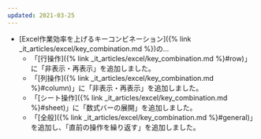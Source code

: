 ```yaml
---
updated: 2021-03-25
---
```

- [Excel作業効率を上げるキーコンビネーション]({% link _it_articles/excel/key_combination.md %})の...
  - 「[行操作]({% link _it_articles/excel/key_combination.md %}#row)」に「非表示・再表示」を追加しました。
  - 「[列操作]({% link _it_articles/excel/key_combination.md %}#column)」に「非表示・再表示」を追加しました。
  - 「[シート操作]({% link _it_articles/excel/key_combination.md %}#sheet)」に「数式バーの展開」を追加しました。
  - 「[全般]({% link _it_articles/excel/key_combination.md %}#general)」を追加し、「直前の操作を繰り返す」を追加しました。